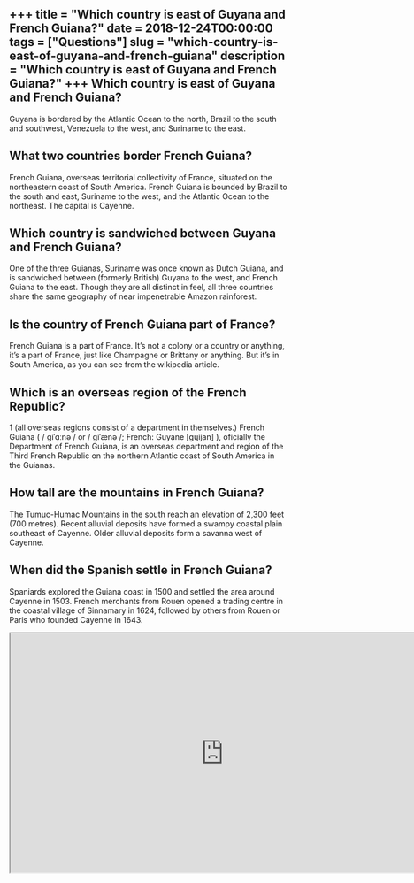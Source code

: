 +++
title = "Which country is east of Guyana and French Guiana?"
date = 2018-12-24T00:00:00
tags = ["Questions"]
slug = "which-country-is-east-of-guyana-and-french-guiana"
description = "Which country is east of Guyana and French Guiana?"
+++
Which country is east of Guyana and French Guiana?
--------------------------------------------------

Guyana is bordered by the Atlantic Ocean to the north, Brazil to the south and southwest, Venezuela to the west, and Suriname to the east.

What two countries border French Guiana?
----------------------------------------

French Guiana, overseas territorial collectivity of France, situated on the northeastern coast of South America. French Guiana is bounded by Brazil to the south and east, Suriname to the west, and the Atlantic Ocean to the northeast. The capital is Cayenne.

Which country is sandwiched between Guyana and French Guiana?
-------------------------------------------------------------

One of the three Guianas, Suriname was once known as Dutch Guiana, and is sandwiched between (formerly British) Guyana to the west, and French Guiana to the east. Though they are all distinct in feel, all three countries share the same geography of near impenetrable Amazon rainforest.

Is the country of French Guiana part of France?
-----------------------------------------------

French Guiana is a part of France. It’s not a colony or a country or anything, it’s a part of France, just like Champagne or Brittany or anything. But it’s in South America, as you can see from the wikipedia article.

Which is an overseas region of the French Republic?
---------------------------------------------------

1 (all overseas regions consist of a department in themselves.) French Guiana ( / ɡiˈɑːnə / or / ɡiˈænə /; French: Guyane \[ɡɥijan\] ), oficially the Department of French Guiana, is an overseas department and region of the Third French Republic on the northern Atlantic coast of South America in the Guianas.

How tall are the mountains in French Guiana?
--------------------------------------------

The Tumuc-Humac Mountains in the south reach an elevation of 2,300 feet (700 metres). Recent alluvial deposits have formed a swampy coastal plain southeast of Cayenne. Older alluvial deposits form a savanna west of Cayenne.

When did the Spanish settle in French Guiana?
---------------------------------------------

Spaniards explored the Guiana coast in 1500 and settled the area around Cayenne in 1503. French merchants from Rouen opened a trading centre in the coastal village of Sinnamary in 1624, followed by others from Rouen or Paris who founded Cayenne in 1643.

<iframe allow="accelerometer; autoplay; clipboard-write; encrypted-media; gyroscope; picture-in-picture" allowfullscreen="" class="__youtube_prefs__  epyt-is-override  no-lazyload" data-no-lazy="1" data-origheight="433" data-origwidth="770" data-skipgform_ajax_framebjll="" height="433" id="_ytid_49599" loading="lazy" src="https://www.youtube.com/embed/SwoUVAYXQLk?enablejsapi=1&autoplay=0&cc_load_policy=0&cc_lang_pref=&iv_load_policy=1&loop=0&modestbranding=0&rel=1&fs=1&playsinline=0&autohide=2&theme=dark&color=red&controls=1&" title="YouTube player" width="770"></iframe>
